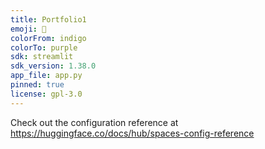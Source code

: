 ```yaml
---
title: Portfolio1
emoji: 🏢
colorFrom: indigo
colorTo: purple
sdk: streamlit
sdk_version: 1.38.0
app_file: app.py
pinned: true
license: gpl-3.0
---
```


Check out the configuration reference at https://huggingface.co/docs/hub/spaces-config-reference

